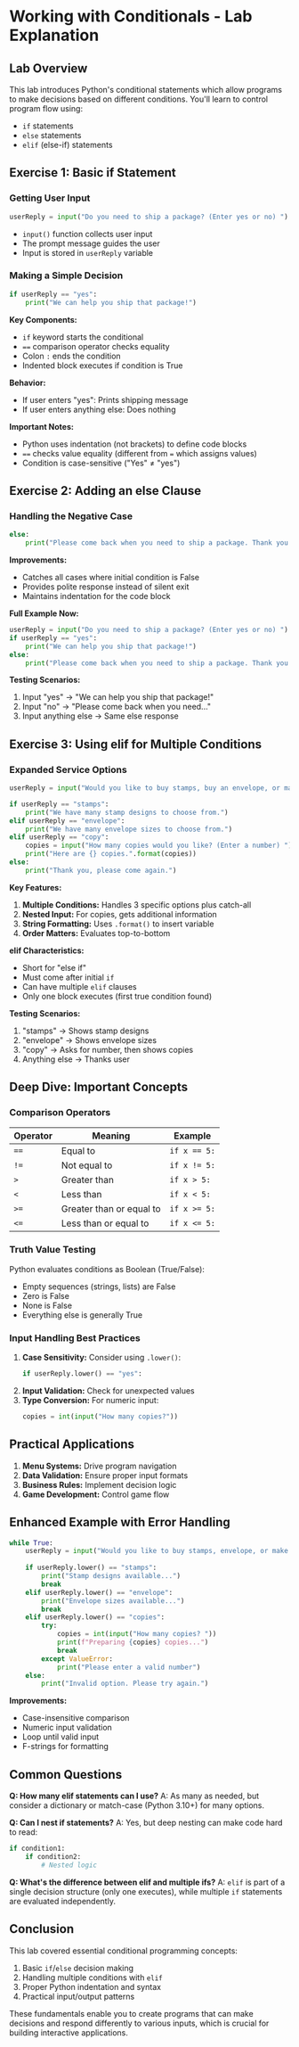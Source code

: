 # Working with Conditionals - Lab Explanation

## Lab Overview
This lab introduces Python's conditional statements which allow programs to make decisions based on different conditions. You'll learn to control program flow using:
- `if` statements
- `else` statements
- `elif` (else-if) statements

## Exercise 1: Basic if Statement

### Getting User Input
```python
userReply = input("Do you need to ship a package? (Enter yes or no) ")
```
- `input()` function collects user input
- The prompt message guides the user
- Input is stored in `userReply` variable

### Making a Simple Decision
```python
if userReply == "yes":
    print("We can help you ship that package!")
```
**Key Components:**
- `if` keyword starts the conditional
- `==` comparison operator checks equality
- Colon `:` ends the condition
- Indented block executes if condition is True

**Behavior:**
- If user enters "yes": Prints shipping message
- If user enters anything else: Does nothing

**Important Notes:**
- Python uses indentation (not brackets) to define code blocks
- `==` checks value equality (different from `=` which assigns values)
- Condition is case-sensitive ("Yes" ≠ "yes")

## Exercise 2: Adding an else Clause

### Handling the Negative Case
```python
else:
    print("Please come back when you need to ship a package. Thank you.")
```
**Improvements:**
- Catches all cases where initial condition is False
- Provides polite response instead of silent exit
- Maintains indentation for the code block

**Full Example Now:**
```python
userReply = input("Do you need to ship a package? (Enter yes or no) ")
if userReply == "yes":
    print("We can help you ship that package!")
else:
    print("Please come back when you need to ship a package. Thank you.")
```

**Testing Scenarios:**
1. Input "yes" → "We can help you ship that package!"
2. Input "no" → "Please come back when you need..."
3. Input anything else → Same else response

## Exercise 3: Using elif for Multiple Conditions

### Expanded Service Options
```python
userReply = input("Would you like to buy stamps, buy an envelope, or make a copy? (Enter stamps, envelope, or copy) ")

if userReply == "stamps":
    print("We have many stamp designs to choose from.")
elif userReply == "envelope":
    print("We have many envelope sizes to choose from.")
elif userReply == "copy":
    copies = input("How many copies would you like? (Enter a number) ")
    print("Here are {} copies.".format(copies))
else:
    print("Thank you, please come again.")
```

**Key Features:**
1. **Multiple Conditions:** Handles 3 specific options plus catch-all
2. **Nested Input:** For copies, gets additional information
3. **String Formatting:** Uses `.format()` to insert variable
4. **Order Matters:** Evaluates top-to-bottom

**elif Characteristics:**
- Short for "else if"
- Must come after initial `if`
- Can have multiple `elif` clauses
- Only one block executes (first true condition found)

**Testing Scenarios:**
1. "stamps" → Shows stamp designs
2. "envelope" → Shows envelope sizes
3. "copy" → Asks for number, then shows copies
4. Anything else → Thanks user

## Deep Dive: Important Concepts

### Comparison Operators
| Operator | Meaning                  | Example          |
|----------|--------------------------|------------------|
| `==`     | Equal to                 | `if x == 5:`     |
| `!=`     | Not equal to             | `if x != 5:`     |
| `>`      | Greater than             | `if x > 5:`      |
| `<`      | Less than                | `if x < 5:`      |
| `>=`     | Greater than or equal to | `if x >= 5:`     |
| `<=`     | Less than or equal to    | `if x <= 5:`     |

### Truth Value Testing
Python evaluates conditions as Boolean (True/False):
- Empty sequences (strings, lists) are False
- Zero is False
- None is False
- Everything else is generally True

### Input Handling Best Practices
1. **Case Sensitivity:** Consider using `.lower()`:
   ```python
   if userReply.lower() == "yes":
   ```
2. **Input Validation:** Check for unexpected values
3. **Type Conversion:** For numeric input:
   ```python
   copies = int(input("How many copies?"))
   ```

## Practical Applications

1. **Menu Systems:** Drive program navigation
2. **Data Validation:** Ensure proper input formats
3. **Business Rules:** Implement decision logic
4. **Game Development:** Control game flow

## Enhanced Example with Error Handling

```python
while True:
    userReply = input("Would you like to buy stamps, envelope, or make copies? ")
    
    if userReply.lower() == "stamps":
        print("Stamp designs available...")
        break
    elif userReply.lower() == "envelope":
        print("Envelope sizes available...")
        break
    elif userReply.lower() == "copies":
        try:
            copies = int(input("How many copies? "))
            print(f"Preparing {copies} copies...")
            break
        except ValueError:
            print("Please enter a valid number")
    else:
        print("Invalid option. Please try again.")
```

**Improvements:**
- Case-insensitive comparison
- Numeric input validation
- Loop until valid input
- F-strings for formatting

## Common Questions

**Q: How many elif statements can I use?**
A: As many as needed, but consider a dictionary or match-case (Python 3.10+) for many options.

**Q: Can I nest if statements?**
A: Yes, but deep nesting can make code hard to read:
```python
if condition1:
    if condition2:
        # Nested logic
```

**Q: What's the difference between elif and multiple ifs?**
A: `elif` is part of a single decision structure (only one executes), while multiple `if` statements are evaluated independently.

## Conclusion

This lab covered essential conditional programming concepts:
1. Basic `if`/`else` decision making
2. Handling multiple conditions with `elif`
3. Proper Python indentation and syntax
4. Practical input/output patterns

These fundamentals enable you to create programs that can make decisions and respond differently to various inputs, which is crucial for building interactive applications.